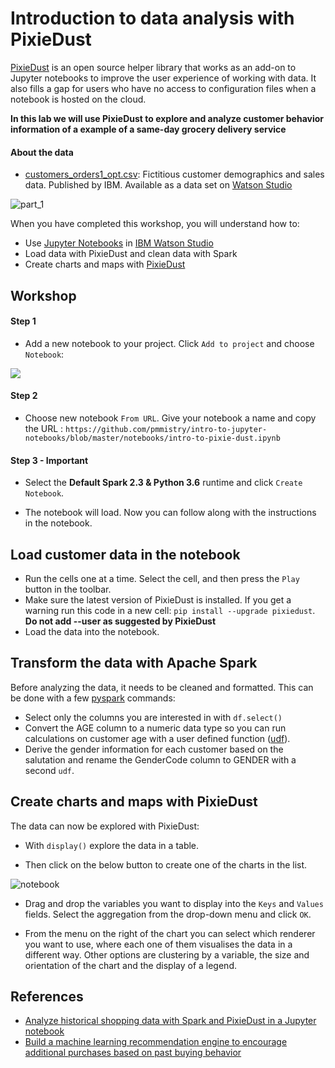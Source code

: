 # Introduction to data analysis with PixieDust 
[PixieDust](https://github.com/pixiedust/pixiedust) is an open source helper library that works as an add-on to Jupyter notebooks to improve the user experience of working with data. It also fills a gap for users who have no access to configuration files when a notebook is hosted on the cloud.

**In this lab we will use PixieDust to explore and analyze customer behavior information of a example of a same-day grocery delivery service** 

#### About the data
* [customers_orders1_opt.csv](https://github.com/IBM/analyze-customer-data-spark-pixiedust/blob/master/data/customers_orders1_opt.csv): Fictitious customer demographics and sales data. Published by IBM. Available as a data set on [Watson Studio](https://dataplatform.cloud.ibm.com/exchange/public/entry/view/f8ccaf607372882403a37d9019b3abf4)

![part_1](https://github.com/IBMDeveloperUK/pixiedust-spark-wml-workshop/blob/master/images/part_1.png)

When you have completed this workshop, you will understand how to:

- Use [Jupyter Notebooks](http://jupyter.org/) in [IBM Watson Studio](https://dataplatform.ibm.com/)
- Load data with PixieDust and clean data with Spark
- Create charts and maps with [PixieDust](https://github.com/pixiedust/pixiedust)

## Workshop 

#### Step 1 
 - Add a new notebook to your project. Click `Add to project` and choose `Notebook`:

![](https://github.com/IBMDeveloperUK/pandas-workshop/blob/master/images/addnotebook.png)

#### Step 2
- Choose new notebook `From URL`. Give your notebook a name and copy the URL : `https://github.com/pmmistry/intro-to-jupyter-notebooks/blob/master/notebooks/intro-to-pixie-dust.ipynb` 

#### Step 3 - Important 
- Select the **Default Spark 2.3 & Python 3.6** runtime and click `Create Notebook`.
 
- The notebook will load. Now you can follow along with the instructions in the notebook.

## Load customer data in the notebook

* Run the cells one at a time. Select the cell, and then press the `Play` button in the toolbar.
* Make sure the latest version of PixieDust is installed. If you get a warning run this code in a new cell: `pip install --upgrade pixiedust`. **Do not add --user as suggested by PixieDust**
* Load the data into the notebook.

## Transform the data with Apache Spark

Before analyzing the data, it needs to be cleaned and formatted. This can be done with a few [pyspark](https://spark.apache.org/docs/latest/api/python/index.html) commands:

* Select only the columns you are interested in with `df.select()`
* Convert the AGE column to a numeric data type so you can run calculations on customer age with a user defined function ([udf](https://spark.apache.org/docs/latest/api/python/pyspark.sql.html?highlight=udf#pyspark.sql.functions.udf)).
* Derive the gender information for each customer based on the salutation and rename the GenderCode column to GENDER with a second `udf`.

## Create charts and maps with PixieDust

The data can now be explored with PixieDust:

* With `display()` explore the data in a table.

* Then click on the below button to create one of the charts in the list.

![notebook](https://github.com/IBMDeveloperUK/pixiedust-spark-wml-workshop/blob/master/images/display.png)

* Drag and drop the variables you want to display into the `Keys` and `Values` fields. Select the aggregation from the drop-down menu and click `OK`.

* From the menu on the right of the chart you can select which renderer you want to use, where each one of them visualises the data in a different way. Other options are clustering by a variable, the size and orientation of the chart and the display of a legend. 

## References
* [Analyze historical shopping data with Spark and PixieDust in a Jupyter notebook](https://developer.ibm.com/patterns/analyze-historical-shopping-data-spark-pixiedust-jupyter-notebook/)
* [Build a machine learning recommendation engine to encourage additional purchases based on past buying behavior](https://developer.ibm.com/patterns/build-a-product-recommendation-engine-with-watson-machine-learning/)